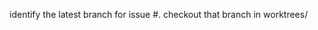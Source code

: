 identify the latest branch for issue #<issue-number>.  checkout that branch in worktrees/<descriptive-slug>
